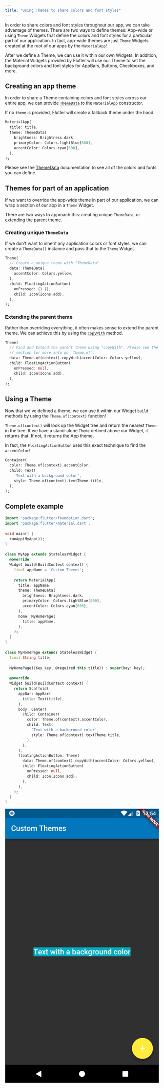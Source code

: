 ```yaml
---
title: "Using Themes to share colors and font styles"
---
```


In order to share colors and font styles throughout our app, we can take 
advantage of themes. There are two ways to define themes: App-wide or using 
`Theme` Widgets that define the colors and font styles for a particular part of 
our application. In fact, app-wide themes are just `Theme` Widgets created at 
the root of our apps by the `MaterialApp`! 

After we define a Theme, we can use it within our own Widgets. In addition, the 
Material Widgets provided by Flutter will use our Theme to set the background 
colors and font styles for AppBars, Buttons, Checkboxes, and more.    

## Creating an app theme

In order to share a Theme containing colors and font styles across our entire 
app, we can provide [`ThemeData`](https://docs.flutter.io/flutter/material/ThemeData-class.html)
to the `MaterialApp` constructor.

If no `theme` is provided, Flutter will create a fallback theme under the hood.

<!-- skip -->
```dart
MaterialApp(
  title: title,
  theme: ThemeData(
    brightness: Brightness.dark,
    primaryColor: Colors.lightBlue[800],
    accentColor: Colors.cyan[600],
  ),
);
```

Please see the [ThemeData](https://docs.flutter.io/flutter/material/ThemeData-class.html)
documentation to see all of the colors and fonts you can define.

## Themes for part of an application

If we want to override the app-wide theme in part of our application, we can 
wrap a section of our app in a `Theme` Widget.

There are two ways to approach this: creating unique `ThemeData`, or 
extending the parent theme.

### Creating unique `ThemeData`

If we don't want to inherit any application colors or font styles, we can create
a `ThemeData()` instance and pass that to the `Theme` Widget.

<!-- skip -->
```dart
Theme(
  // Create a unique theme with "ThemeData"
  data: ThemeData(
    accentColor: Colors.yellow,
  ),
  child: FloatingActionButton(
    onPressed: () {},
    child: Icon(Icons.add),
  ),
);
```

### Extending the parent theme

Rather than overriding everything, it often makes sense to extend the parent
theme. We can achieve this by using the 
[`copyWith`](https://docs.flutter.io/flutter/material/ThemeData/copyWith.html) 
method.

<!-- skip -->
```dart
Theme(
  // Find and Extend the parent theme using "copyWith". Please see the next 
  // section for more info on `Theme.of`.
  data: Theme.of(context).copyWith(accentColor: Colors.yellow),
  child: FloatingActionButton(
    onPressed: null,
    child: Icon(Icons.add),
  ),
);
```

## Using a Theme

Now that we've defined a theme, we can use it within our Widget `build` methods
by using the `Theme.of(context)` function!

`Theme.of(context)` will look up the Widget tree and return the nearest `Theme` 
in the tree. If we have a stand-alone `Theme` defined above our Widget, it 
returns that. If not, it returns the App theme.

In fact, the `FloatingActionButton` uses this exact technique to find the 
`accentColor`!
 
<!-- skip -->
```dart
Container(
  color: Theme.of(context).accentColor,
  child: Text(
    'Text with a background color',
    style: Theme.of(context).textTheme.title,
  ),
);
```   

## Complete example

```dart
import 'package:flutter/foundation.dart';
import 'package:flutter/material.dart';

void main() {
  runApp(MyApp());
}

class MyApp extends StatelessWidget {
  @override
  Widget build(BuildContext context) {
    final appName = 'Custom Themes';

    return MaterialApp(
      title: appName,
      theme: ThemeData(
        brightness: Brightness.dark,
        primaryColor: Colors.lightBlue[800],
        accentColor: Colors.cyan[600],
      ),
      home: MyHomePage(
        title: appName,
      ),
    );
  }
}

class MyHomePage extends StatelessWidget {
  final String title;

  MyHomePage({Key key, @required this.title}) : super(key: key);

  @override
  Widget build(BuildContext context) {
    return Scaffold(
      appBar: AppBar(
        title: Text(title),
      ),
      body: Center(
        child: Container(
          color: Theme.of(context).accentColor,
          child: Text(
            'Text with a background color',
            style: Theme.of(context).textTheme.title,
          ),
        ),
      ),
      floatingActionButton: Theme(
        data: Theme.of(context).copyWith(accentColor: Colors.yellow),
        child: FloatingActionButton(
          onPressed: null,
          child: Icon(Icons.add),
        ),
      ),
    );
  }
}
```

![Themes Demo](/images/cookbook/themes.png)
